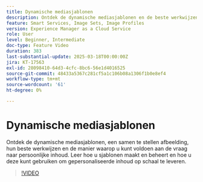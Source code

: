 ```yaml
---
title: Dynamische mediasjablonen
description: Ontdek de dynamische mediasjablonen en de beste werkwijzen om het mediabeheer en de levering van inhoud te optimaliseren voor betere prestaties.
feature: Smart Services, Image Sets, Image Profiles
version: Experience Manager as a Cloud Service
role: User
level: Beginner, Intermediate
doc-type: Feature Video
duration: 383
last-substantial-update: 2025-03-18T00:00:00Z
jira: KT-17563
exl-id: 28098410-64d3-4cfc-8bc6-56e1d4016525
source-git-commit: 48433a5367c281cf5a1c106b08a1306f1b0e8ef4
workflow-type: tm+mt
source-wordcount: '61'
ht-degree: 0%

---
```


# Dynamische mediasjablonen

Ontdek de dynamische mediasjablonen, een samen te stellen afbeelding, hun beste werkwijzen en de manier waarop u kunt voldoen aan de vraag naar persoonlijke inhoud. Leer hoe u sjablonen maakt en beheert en hoe u deze kunt gebruiken om gepersonaliseerde inhoud op schaal te leveren.

>[!VIDEO](https://video.tv.adobe.com/v/3451727/?learn=on&enablevpops)
